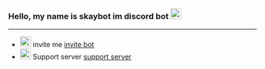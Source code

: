 ### Hello, my name is skaybot im discord bot <img src="https://github.com/darshanr27/darshanr27/blob/master/Assets/Hi.gif" width="22px">

---

- <img src="https://cdn.discordapp.com/emojis/854784966360825884.png?v=1" width="22px"> invite me [invite bot](https://discord.com/api/oauth2/authorize?client_id=821544166877298688&permissions=8&scope=bot
)
- <img src="https://cdn.discordapp.com/emojis/856406341240094760.gif?v=1" width="22px"> Support server [support server](https://discord.gg/4mphTx78nf)

